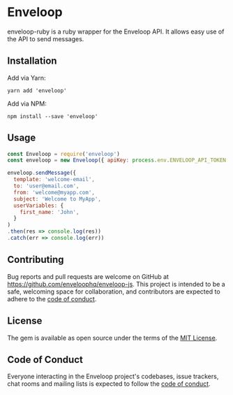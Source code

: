 # Enveloop

enveloop-ruby is a ruby wrapper for the Enveloop API. It allows easy use of the API to send messages.

## Installation

Add via Yarn:

```
yarn add 'enveloop'
```

Add via NPM:

```
npm install --save 'enveloop'
```

## Usage

```js
const Enveloop = require('enveloop')
const enveloop = new Enveloop({ apiKey: process.env.ENVELOOP_API_TOKEN })

enveloop.sendMessage({
  template: 'welcome-email',
  to: 'user@email.com',
  from: 'welcome@myapp.com',
  subject: 'Welcome to MyApp',
  userVariables: {
    first_name: 'John',
  }
)
.then(res => console.log(res))
.catch(err => console.log(err))
```

## Contributing

Bug reports and pull requests are welcome on GitHub at https://github.com/enveloophq/enveloop-js. This project is intended to be a safe, welcoming space for collaboration, and contributors are expected to adhere to the [code of conduct](https://github.com/enveloophq/enveloop-js/blob/master/CODE_OF_CONDUCT.md).


## License

The gem is available as open source under the terms of the [MIT License](https://opensource.org/licenses/MIT).

## Code of Conduct

Everyone interacting in the Enveloop project's codebases, issue trackers, chat rooms and mailing lists is expected to follow the [code of conduct](https://github.com/enveloophq/enveloop-js/blob/master/CODE_OF_CONDUCT.md).